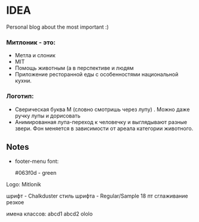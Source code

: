 # IDEA 

Personal blog about the most important :)

### Митлоник - это:
* Метла и слоник
* MIT 
* Помощь животным (а в перспективе и людям
* Приложение ресторанной еды с особенностями национальной кухни. 

### Логотип:
* Сверическая буква М (словно смотришь через лупу) . Можно даже ручку лупы и дорисовать 
* Анимированная лупа-переход к человечку и выглядывают разные звери. Фон меняется в зависимости от ареала категории животного. 



<!-- notes -->
## Notes

* footer-menu font:

    #063f0d - green


Logo: Mitlonik

шрифт - Chalkduster
стиль шрифта - Regular/Sample
18 пт
сглаживание резкое


имена классов:
abcd1
abcd2
ololo
